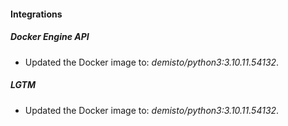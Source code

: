 #### Integrations
##### Docker Engine API
- Updated the Docker image to: *demisto/python3:3.10.11.54132*.
##### LGTM
- Updated the Docker image to: *demisto/python3:3.10.11.54132*.
